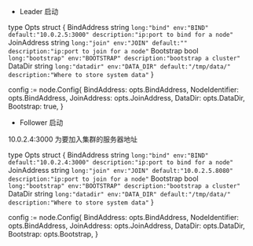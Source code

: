 - Leader 启动

type Opts struct {
        BindAddress string `long:"bind" env:"BIND" default:"10.0.2.5:3000" description:"ip:port to bind for a node"`
        JoinAddress string `long:"join" env:"JOIN" default:"" description:"ip:port to join for a node"`
        Bootstrap   bool   `long:"bootstrap" env:"BOOTSTRAP" description:"bootstrap a cluster"`
        DataDir     string `long:"datadir" env:"DATA_DIR" default:"/tmp/data/" description:"Where to store system data"`
}

config := node.Config{
        BindAddress:    opts.BindAddress,
        NodeIdentifier: opts.BindAddress,
        JoinAddress:    opts.JoinAddress,
        DataDir:        opts.DataDir,
        Bootstrap:      true,
}

- Follower 启动

10.0.2.4:3000 为要加入集群的服务器地址

type Opts struct {
        BindAddress string `long:"bind" env:"BIND" default:"10.0.2.4:3000" description:"ip:port to bind for a node"`
        JoinAddress string `long:"join" env:"JOIN" default:"10.0.2.5.8080" description:"ip:port to join for a node"`
        Bootstrap   bool   `long:"bootstrap" env:"BOOTSTRAP" description:"bootstrap a cluster"`
        DataDir     string `long:"datadir" env:"DATA_DIR" default:"/tmp/data/" description:"Where to store system data"`
}

config := node.Config{
        BindAddress:    opts.BindAddress,
        NodeIdentifier: opts.BindAddress,
        JoinAddress:    opts.JoinAddress,
        DataDir:        opts.DataDir,
        Bootstrap:      opts.Bootstrap,
}
